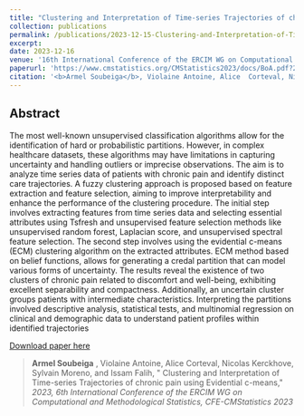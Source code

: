 ```yaml
---
title: "Clustering and Interpretation of Time-series Trajectories of chronic pain using Evidential c-means (Conference)"
collection: publications
permalink: /publications/2023-12-15-Clustering-and-Interpretation-of-Time-series-rajectories
excerpt: 
date: 2023-12-16
venue: '16th International Conference of the ERCIM WG on Computational and Methodological Statistics'
paperurl: 'https://www.cmstatistics.org/CMStatistics2023/docs/BoA.pdf?20231128014621'
citation: '<b>Armel Soubeiga</b>, Violaine Antoine, Alice  Corteval, Nicolas Kerckhove, Sylvain Moreno, and Issam Falih. &quot; Clustering and Interpretation of Time-series Trajectories of chronic pain using Evidential c-means &quot; <i>2023, 6th International Conference of the ERCIM WG on Computational and Methodological Statistics, CFE-CMStatistics 2023</i>'
---
```

## Abstract

The most well-known unsupervised classification algorithms allow for the identification of hard or probabilistic partitions. However, in complex healthcare datasets, these algorithms may have limitations in capturing uncertainty and handling outliers or imprecise observations. The aim is to analyze time series data of patients with chronic pain and identify distinct care trajectories. A fuzzy clustering approach is proposed based on feature extraction and feature selection, aiming to improve interpretability and enhance the performance of the clustering procedure. The initial step involves extracting features from time series data and selecting essential attributes using Tsfresh and unsupervised feature selection methods like unsupervised random forest, Laplacian score, and unsupervised spectral feature selection. The second step involves using the evidential c-means (ECM) clustering algorithm on the extracted attributes. ECM method based on belief functions, allows for generating a credal partition that can model various forms of uncertainty. The results reveal the existence of two clusters of chronic pain related to discomfort and well-being, exhibiting excellent separability and compactness. Additionally, an uncertain cluster groups patients with intermediate characteristics. Interpreting the partitions involved descriptive analysis, statistical tests, and multinomial regression on clinical and demographic data to understand patient profiles within identified trajectories

<a href='https://www.cmstatistics.org/CMStatistics2023/docs/BoA.pdf?20231128014621'>Download paper here</a>


> <b>Armel Soubeiga</b> , Violaine Antoine, Alice  Corteval, Nicolas Kerckhove, Sylvain Moreno, and Issam Falih, &quot; Clustering and Interpretation of Time-series Trajectories of chronic pain using Evidential c-means,&quot; <i>2023, 6th International Conference of the ERCIM WG on Computational and Methodological Statistics, CFE-CMStatistics 2023</i>

